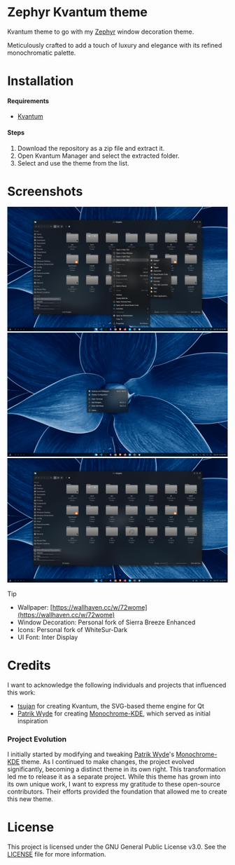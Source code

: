 # Zephyr Kvantum theme
Kvantum theme to go with my [Zephyr](https://github.com/Rudraksh88/zephyr) window decoration theme.

Meticulously crafted to add a touch of luxury and elegance with its refined monochromatic palette.

# Installation
#### Requirements
- [Kvantum](https://github.com/tsujan/Kvantum/blob/master/Kvantum/INSTALL.md)

#### Steps
1. Download the repository as a zip file and extract it.
2. Open Kvantum Manager and select the extracted folder.
3. Select and use the theme from the list.

# Screenshots
![Preview.png](image/Preview_ContextMenuExpanded.png)
![Preview_ContextMenu.png](image/Preview_ContextMenu.png)
![Preview_Dolphin.png](image/Preview_Dolphin.png)

> [!TIP]
> * Wallpaper: [https://wallhaven.cc/w/72wome](https://wallhaven.cc/w/72wome)
> * Window Decoration: Personal fork of Sierra Breeze Enhanced  
> * Icons: Personal fork of WhiteSur-Dark  
> * UI Font: Inter Display

# Credits
I want to acknowledge the following individuals and projects that influenced this work:

* [tsujan](https://github.com/tsujan) for creating Kvantum, the SVG-based theme engine for Qt
* [Patrik Wyde](https://github.com/pwyde) for creating [Monochrome-KDE](https://github.com/pwyde/monochrome-kde), which served as initial inspiration

### Project Evolution
I initially started by modifying and tweaking [Patrik Wyde](https://github.com/pwyde)'s [Monochrome-KDE](https://github.com/pwyde/monochrome-kde) theme. As I continued to make changes, the project evolved significantly, becoming a distinct theme in its own right. This transformation led me to release it as a separate project.
While this theme has grown into its own unique work, I want to express my gratitude to these open-source contributors. Their efforts provided the foundation that allowed me to create this new theme.

# License
This project is licensed under the GNU General Public License v3.0. See the [LICENSE](LICENSE) file for more information.
